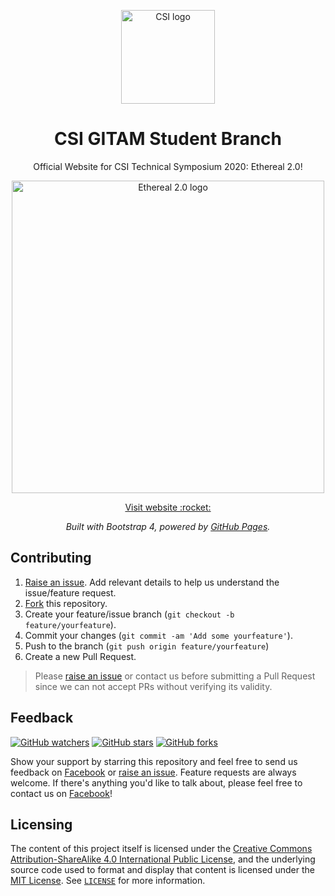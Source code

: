 <p align="center">
    <a href="https://csigitam.github.io/" target="_blank"><img alt="CSI logo" title="CSI" src="https://raw.githubusercontent.com/csigitam/csigitam.github.io/master/assets/brand/logo-csi.jpg" width="150"></a>
</p>

<h1 align="center">CSI GITAM Student Branch</h1>
<p align="center">Official Website for CSI Technical Symposium 2020: Ethereal 2.0!</p>
<p align="center">
    <a href="https://csigitam.github.io/ethereal-2.0" target="_blank"><img alt="Ethereal 2.0 logo" title="Ethereal 2.0" src="https://raw.githubusercontent.com/csigitam/ethereal-2.0/master/images/MainLogo.png" width="500"></a>
</p>
<p align="center">
    <a href="https://csigitam.github.io/ethereal-2.0" target="_blank"> Visit website :rocket:</a>
</p>

<p align="center">
    <em>Built with Bootstrap 4, powered by <a href="https://pages.github.com/" target="_blank">GitHub Pages</a>.</em>
</p>

## Contributing

1. [Raise an issue](https://github.com/csigitam/ethereal-2.0/issues/new). Add relevant details to help us understand the issue/feature request.
2. [Fork](https://github.com/csigitam/ethereal-2.0/fork) this repository.
3. Create your feature/issue branch (`git checkout -b feature/yourfeature`).
4. Commit your changes (`git commit -am 'Add some yourfeature'`).
4. Push to the branch (`git push origin feature/yourfeature`)
5. Create a new Pull Request.

> Please [raise an issue](https://github.com/csigitam/ethereal-2.0/issues/new) or contact us before submitting a Pull Request since we can not accept PRs without verifying its validity.

## Feedback

[![GitHub watchers](https://img.shields.io/github/watchers/csigitam/ethereal-2.0.svg?style=social&label=Watch)](https://github.com/csigitam/ethereal-2.0)
[![GitHub stars](https://img.shields.io/github/stars/csigitam/ethereal-2.0.svg?style=social&label=Star)](https://github.com/csigitam/ethereal-2.0)
[![GitHub forks](https://img.shields.io/github/forks/csigitam/ethereal-2.0.svg?style=social&label=Fork)](https://github.com/csigitam/ethereal-2.0)

Show your support by starring this repository and feel free to send us feedback on [Facebook](https://www.facebook.com/gitamcsi/) or [raise an issue](https://github.com/csigitam/ethereal-2.0/issues/new). Feature requests are always welcome. If there's anything you'd like to talk about, please feel free to contact us on [Facebook](https://www.facebook.com/gitamcsi/)!

## Licensing

The content of this project itself is licensed under the [Creative Commons Attribution-ShareAlike 4.0 International Public License](https://creativecommons.org/licenses/by-sa/4.0/), and the underlying source code used to format and display that content is licensed under the [MIT License](https://opensource.org/licenses/MIT). See [`LICENSE`](https://github.com/csigitam/ethereal-2.0/blob/master/LICENSE) for more information.
